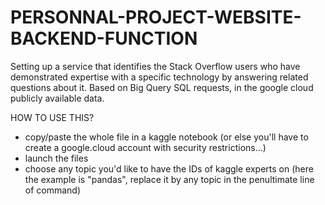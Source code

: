 # PERSONNAL-PROJECT-WEBSITE-BACKEND-FUNCTION
Setting up a service that identifies the Stack Overflow users who have demonstrated expertise with a specific technology by answering related questions about it. 
Based on Big Query SQL requests, in the google cloud publicly available data.

HOW TO USE THIS?

- copy/paste the whole file in a kaggle notebook (or else you'll have to create a google.cloud account with security restrictions...)
- launch the files
- choose any topic you'd like to have the IDs of kaggle experts on (here the example is "pandas", replace it by any topic in the penultimate line of command)

